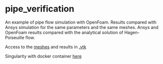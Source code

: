 # pipe_verification
An example of pipe flow simulation with OpenFoam. Results compared with Ansys simulation for the same parameters and the same meshes. Ansys and OpenFoam results compared with the analytical solution of Hagen-Poiseuille flow. 


Access to the [meshes](https://zenodo.org/record/7311316#.Y21rKezMKdZ) and results in [.vtk](https://zenodo.org/record/7314089#.Y26FOdLMI5k) 


Singularity with docker container [here](https://github.com/piyueh/openfoam-pipe-flow-verification)
